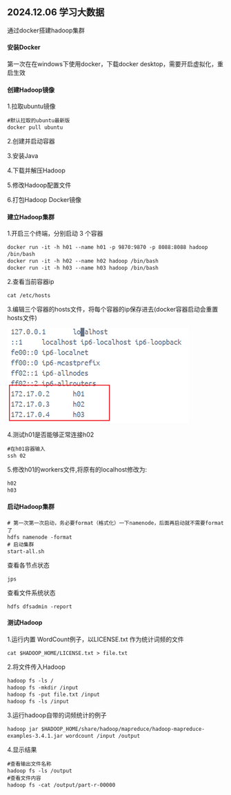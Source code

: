 ## 2024.12.06   学习大数据

通过docker搭建hadoop集群

#### 安装Docker

第一次在在windows下使用docker，下载docker desktop，需要开启虚拟化，重启生效

#### 创建Hadoop镜像

1.拉取ubuntu镜像

```
#默认拉取的ubuntu最新版
docker pull ubuntu
```

2.创建并启动容器

3.安装Java

4.下载并解压Hadoop

5.修改Hadoop配置文件

6.打包Hadoop Docker镜像

#### 建立Hadoop集群

1.开启三个终端，分别启动 3 个容器

```
docker run -it -h h01 --name h01 -p 9870:9870 -p 8088:8088 hadoop /bin/bash
docker run -it -h h02 --name h02 hadoop /bin/bash
docker run -it -h h03 --name h03 hadoop /bin/bash
```

2.查看当前容器ip

```
cat /etc/hosts
```

3.编辑三个容器的hosts文件，将每个容器的ip保存进去(docker容器启动会重置hosts文件)

![image-20241206144446147](20241206.assets/image-20241206144446147.png)

4.测试h01是否能够正常连接h02

```
#在h01容器输入
ssh 02
```

5.修改h01的workers文件,将原有的localhost修改为:

```
h02
h03
```

#### 启动Hadoop集群

```
# 第一次第一次启动，务必要format（格式化）一下namenode，后面再启动就不需要format了
hdfs namenode -format
# 启动集群
start-all.sh
```

查看各节点状态

```
jps
```

查看文件系统状态

```
hdfs dfsadmin -report
```

#### 测试Hadoop

1.运行内置 WordCount例子，以LICENSE.txt 作为统计词频的文件

```
cat $HADOOP_HOME/LICENSE.txt > file.txt
```

2.将文件传入Hadoop

```
hadoop fs -ls /
hadoop fs -mkdir /input
hadoop fs -put file.txt /input
hadoop fs -ls /input
```

3.运行hadoop自带的词频统计的例子

```
hadoop jar $HADOOP_HOME/share/hadoop/mapreduce/hadoop-mapreduce-examples-3.4.1.jar wordcount /input /output
```

4.显示结果

```
#查看输出文件名称
hadoop fs -ls /output
#查看文件内容
hadoop fs -cat /output/part-r-00000
```

